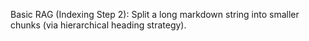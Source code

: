 Basic RAG (Indexing Step 2): Split a long markdown string into smaller chunks (via hierarchical heading strategy).
